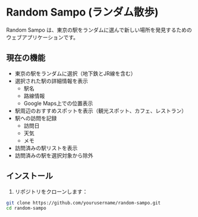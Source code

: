 # Random Sampo (ランダム散歩)

Random Sampo は、東京の駅をランダムに選んで新しい場所を発見するためのウェブアプリケーションです。

## 現在の機能

- 東京の駅をランダムに選択（地下鉄とJR線を含む）
- 選択された駅の詳細情報を表示
  - 駅名
  - 路線情報
  - Google Maps上での位置表示
- 駅周辺のおすすめスポットを表示（観光スポット、カフェ、レストラン）
- 駅への訪問を記録
  - 訪問日
  - 天気
  - メモ
- 訪問済みの駅リストを表示
- 訪問済みの駅を選択対象から除外
  
## インストール

1. リポジトリをクローンします：

```bash
git clone https://github.com/yourusername/random-sampo.git
cd random-sampo
